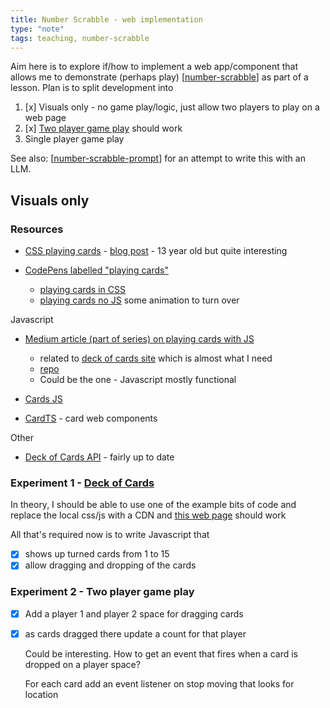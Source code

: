 ```yaml
---
title: Number Scrabble - web implementation
type: "note"
tags: teaching, number-scrabble 
---
```




Aim here is to explore if/how to implement a web app/component that allows me to demonstrate (perhaps play) [[number-scrabble]] as part of a lesson. Plan is to split development into 

1. [x] Visuals only - no game play/logic, just allow two players to play on a web page
2. [x] [Two player game play](./html/card-deck-1.html) should work
3. Single player game play

See also: [[number-scrabble-prompt]] for an attempt to write this with an LLM.

## Visuals only

### Resources

- [CSS playing cards](https://selfthinker.github.io/CSS-Playing-Cards/) - [blog post](https://blog.selfthinker.org/2010/08/23/css-playing-cards/) - 13 year old but quite interesting
- [CodePens labelled "playing cards"](https://codepen.io/tag/playing-cards)

    - [playing cards in CSS](https://codepen.io/chris22smith/pen/MzPrYe)
    - [playing cards no JS](https://codepen.io/rlbaxter/pen/jdjEow) some animation to turn over

Javascript

- [Medium article (part of series) on playing cards with JS](https://medium.com/@pakastin/javascript-playing-cards-part-2-graphics-cd65d331ad00)

    - related to [deck of cards site](https://deck.of.cards/) which is almost what I need
    - [repo](https://github.com/deck-of-cards/deck-of-cards)
    - Could be the one - Javascript mostly functional

- [Cards JS](http://richardschneider.github.io/cardsJS/)
- [CardTS](https://github.com/e-lements/CARDTS) - card web components

Other

- [Deck of Cards API](https://github.com/crobertsbmw/deckofcards) - fairly up to date

### Experiment 1 - [Deck of Cards](https://github.com/deck-of-cards/deck-of-cards)

In theory, I should be able to use one of the example bits of code and replace the local css/js with a CDN and [this web page](./html/card-deck-1.html) should work

All that's required now is to write Javascript that

- [x] shows up turned cards from 1 to 15
- [x] allow dragging and dropping of the cards

### Experiment 2 - Two player game play

- [x] Add a player 1 and player 2 space for dragging cards
- [x] as cards dragged there update a count for that player

    Could be interesting.  How to get an event that fires when a card is dropped on a player space?

    For each card add an event listener on stop moving that looks for location


[//begin]: # "Autogenerated link references for markdown compatibility"
[number-scrabble]: ../Representations/number-scrabble "Number scrabble (aka Fifteen)"
[number-scrabble-prompt]: ../Representations/number-scrabble-prompt "Prompt exploration for preparing number scrabble"
[//end]: # "Autogenerated link references"